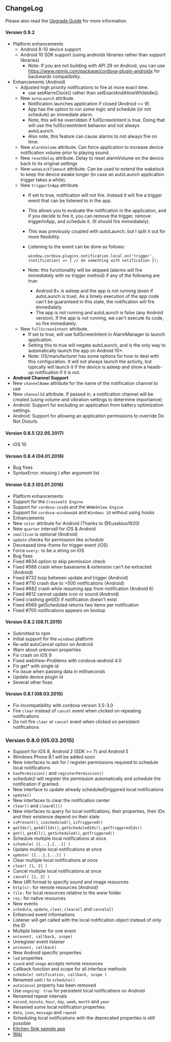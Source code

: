 ChangeLog
---------

Please also read the [Upgrade Guide](https://github.com/katzer/cordova-plugin-local-notifications/wiki/Upgrade-Guide) for more information.

#### Version 0.9.2
- Platform enhancements
    - Android 8-10 device support
    - Android 10 SDK support (using androidx libraries rather than support libraries)
        - Note: If you are not building with API 29 on Android, you can use https://www.npmjs.com/package/cordova-plugin-androidx for backwards compatibility.
- Enhancements (Android)
    - Adjusted high priority notifications to fire at more exact time.
        - use setAlarmClock() rather than setExactAndAllowWhileIdle().
    - New `autoLaunch` attribute.
        - Notification launches application if closed (Android <= 9).
        - App has the option to run some logic and schedule (or not schedule) an immediate alarm.
        - Note, this will be overridden if fullScreenIntent is true. Doing that will use the fullScreenIntent behavior and not always autoLaunch.
        - Also note, this feature can cause alarms to not always fire on time.
    - New `alarmVolume` attribute. Can force application to increase device notification volume prior to playing sound.
    - New `resetDelay` attribute. Delay to reset alarmVolume on the device back to its original settings
    - New `wakeLockTimeout` attribute. Can be used to extend the wakelock to keep the device awake longer (in case an autoLaunch application trigger takes a while).
    - New `triggerInApp` attribute.
        - If set to true, notification will not fire.  Instead it will fire a trigger event that can be listened to in the app.
        - This allows you to evaluate the notification in the application, and if you decide to fire it, you can remove the trigger, remove triggerInApp, and schedule it. (It should fire immediately).
        - This was previously coupled with autoLaunch, but I split it out for more flexibility.
        - Listening to the event can be done as follows:

          `window.cordova.plugins.notification.local.on('trigger', (notification) => {
          // do something with notification
          });`

        - Note: this functionality will be skipped (alarms will fire immediately with no trigger method) if any of the following are true:
            - Android 8+ is asleep and the app is not running (even if autoLaunch is true). As a timely execution of the app code can't be guaranteed in this state, the notification will fire immediately.
            - The app is not running and autoLaunch is false (any Android version).  If the app is not running, we can't execute its code, so fire immediately.
    - New `fullScreenIntent` attribute.
        - If set to true, will use fullScreenIntent in AlarmManager to launch application.
        - Setting this to true will negate autoLaunch, and is the only way to automatically launch the app on Android 10+.
        - Note: OS/manufacturer has some options for how to deal with this configuration.  It will not always launch the activity, but typically will launch it if the device is asleep and show a heads-up notification if it is not.
- **Android Channel Support**
- New `channelName` attribute for the name of the notification channel to use
- New `channelId` attribute. If passed in, a notification channel will be created (using volume and vibration settings to determine importance)
- Android: Support for excluding an application from battery optimization settings.
- Android: Support for allowing an application permissions to override Do Not Disturb.

#### Version 0.8.5 (22.05.2017)
- iOS 10

#### Version 0.8.4 (04.01.2016)
- Bug fixes
 - SyntaxError: missing ) after argument list

#### Version 0.8.3 (03.01.2016)
- Platform enhancements
 - Support for the `Crosswalk Engine`
 - Support for `cordova-ios@4` and the `WKWebView Engine`
 - Support for `cordova-windows@4` and `Windows 10` without using hooks
- Enhancements
 - New `color` attribute for Android (Thanks to @Eusebius1920)
 - New `quarter` intervall for iOS & Android
 - `smallIcon` is optional (Android)
 - `update` checks for permission like _schedule_
 - Decreased time-frame for trigger event (iOS)
 - Force `every:` to be a string on iOS
- Bug fixes
 - Fixed #634 option to skip permission check
 - Fixed #588 crash when basename & extension can't be extracted (Android)
 - Fixed #732 loop between update and trigger (Android)
 - Fixed #710 crash due to >500 notifications (Android)
 - Fixed #682 crash while resuming app from notification (Android 6)
 - Fixed #612 cannot update icon or sound (Android)
 - Fixed crashing get(ID) if notification doesn't exist
 - Fixed #569 getScheduled returns two items per notification
 - Fixed #700 notifications appears on bootup

#### Version 0.8.2 (08.11.2015)
- Submitted to npm
- Initial support for the `windows` platform
- Re-add autoCancel option on Android
- Warn about unknown properties
- Fix crash on iOS 9
- Fixed webView-Problems with cordova-android 4.0
- Fix get* with single id
- Fix issue when passing data in milliseconds
- Update device plugin id
- Several other fixes

#### Version 0.8.1 (08.03.2015)

- Fix incompatibility with cordova version 3.5-3.0
- Fire `clear` instead of `cancel` event when clicked on repeating notifications
- Do not fire `clear` or `cancel` event when clicked on persistent notifications

### Version 0.8.0 (05.03.2015)

- Support for iOS 8, Android 2 (SDK >= 7) and Android 5
 - Windows Phone 8.1 will be added soon
- New interfaces to ask for / register permissions required to schedule local notifications
 - `hasPermission()` and `registerPermission()`
 - _schedule()_ will register the permission automatically and schedule the notification if granted.
- New interface to update already scheduled|triggered local notifications
 - `update()`
- New interfaces to clear the notification center
 - `clear()` and `clearAll()`
- New interfaces to query for local notifications, their properties, their IDs and their existence depend on their state
 - `isPresent()`, `isScheduled()`, `isTriggered()`
 - `getIds()`, `getAllIds()`, `getScheduledIds()`, `getTriggeredIds()`
 - `get()`, `getAll()`, `getScheduled()`, `getTriggered()`
- Schedule multiple local notifications at once
 - `schedule( [{...},{...}] )`
- Update multiple local notifications at once
 - `update( [{...},{...}] )`
- Clear multiple local notifications at once
 - `clear( [1, 2] )`
- Cancel multiple local notifications at once
 - `cancel( [1, 2] )`
- New URI format to specify sound and image resources
 - `http(s):` for remote resources _(Android)_
 - `file:` for local resources relative to the _www_ folder
 - `res:` for native resources
- New events
 - `schedule`, `update`, `clear`, `clearall` and `cancelall`
- Enhanced event informations
 - Listener will get called with the local notification object instead of only the ID
- Multiple listener for one event
 - `on(event, callback, scope)`
- Unregister event listener
 - `un(event, callback)`
- New Android specific properties
 - `led` properties
 - `sound` and `image` accepts remote resources
- Callback function and scope for all interface methods
 - `schedule( notification, callback, scope )`
- Renamed `add()` to `schedule()`
- `autoCancel` property has been removed
 - Use `ongoing: true` for persistent local notifications on Android
- Renamed repeat intervals
 - `second`, `minute`, `hour`, `day`, `week`, `month` and `year`
- Renamed some local notification properties
 - `date`, `json`, `message` and `repeat`
 - Scheduling local notifications with the deprecated properties is still possible
- [Kitchen Sink sample app](https://github.com/katzer/cordova-plugin-local-notifications/tree/example)
- [Wiki](https://github.com/katzer/cordova-plugin-local-notifications/wiki)
